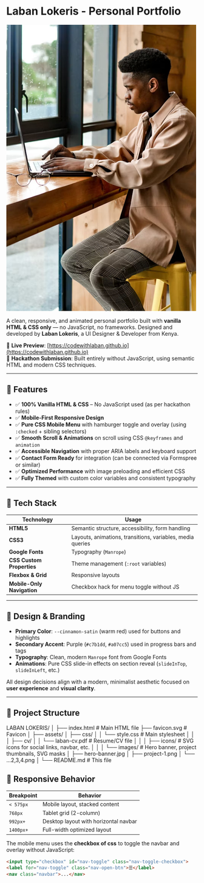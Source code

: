# Laban Lokeris - Personal Portfolio

![Portfolio Screenshot](assets/images/hero-banner.jpg)

A clean, responsive, and animated personal portfolio built with **vanilla HTML & CSS only** — no JavaScript, no frameworks. Designed and developed by **Laban Lokeris**, a UI Designer & Developer from Kenya.

🔗 **Live Preview**: [https://codewithlaban.github.io](https://codewithlaban.github.io)  
🎯 **Hackathon Submission**: Built entirely without JavaScript, using semantic HTML and modern CSS techniques.

---

## 🎯 Features

- ✅ **100% Vanilla HTML & CSS** – No JavaScript used (as per hackathon rules)
- ✅ **Mobile-First Responsive Design**
- ✅ **Pure CSS Mobile Menu** with hamburger toggle and overlay (using `:checked` + sibling selectors)
- ✅ **Smooth Scroll & Animations** on scroll using CSS `@keyframes` and `animation`
- ✅ **Accessible Navigation** with proper ARIA labels and keyboard support
- ✅ **Contact Form Ready** for integration (can be connected via Formspree or similar)
- ✅ **Optimized Performance** with image preloading and efficient CSS
- ✅ **Fully Themed** with custom color variables and consistent typography

---

## 🧱 Tech Stack

| Technology | Usage |
|----------|-------|
| **HTML5** | Semantic structure, accessibility, form handling |
| **CSS3** | Layouts, animations, transitions, variables, media queries |
| **Google Fonts** | Typography (`Manrope`) |
| **CSS Custom Properties** | Theme management (`:root` variables) |
| **Flexbox & Grid** | Responsive layouts |
| **Mobile-Only Navigation** | Checkbox hack for menu toggle without JS |

---

## 🎨 Design & Branding

- **Primary Color**: `--cinnamon-satin` (warm red) used for buttons and highlights
- **Secondary Accent**: Purple (`#c7b1dd`, `#a07cc5`) used in progress bars and tags
- **Typography**: Clean, modern `Manrope` font from Google Fonts
- **Animations**: Pure CSS slide-in effects on section reveal (`slideInTop`, `slideInLeft`, etc.)

All design decisions align with a modern, minimalist aesthetic focused on **user experience** and **visual clarity**.

---

## 📁 Project Structure
LABAN LOKERIS/
│
├── index.html                  # Main HTML file
├── favicon.svg                 # Favicon
│
├── assets/
│   ├── css/
│   │   └── style.css           # Main stylesheet
│   │
│   ├── cv/
│   │   └── laban-cv.pdf        # Resume/CV file
│   │
│   ├── icons/                  # SVG icons for social links, navbar, etc.
│   │
│   └── images/                 # Hero banner, project thumbnails, SVG masks
│       ├── hero-banner.jpg
│       ├── project-1.png
│       └── ...2,3,4.png
│
└── README.md                   # This file

## 📱 Responsive Behavior

| Breakpoint | Behavior |
|----------|---------|
| `< 575px` | Mobile layout, stacked content |
| `768px`   | Tablet grid (2-column) |
| `992px+`  | Desktop layout with horizontal navbar |
| `1400px+` | Full-width optimized layout |

The mobile menu uses the **checkbox of css** to toggle the navbar and overlay without JavaScript:
```html
<input type="checkbox" id="nav-toggle" class="nav-toggle-checkbox">
<label for="nav-toggle" class="nav-open-btn">☰</label>
<nav class="navbar">...</nav>
